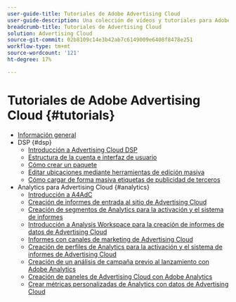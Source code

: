 ```yaml
---
user-guide-title: Tutoriales de Adobe Advertising Cloud
user-guide-description: Una colección de vídeos y tutoriales para Adobe Advertising Cloud.
breadcrumb-title: Tutoriales de Advertising Cloud
solution: Advertising Cloud
source-git-commit: 02b8109c14e3b42ab7c6149009e6408f8478e251
workflow-type: tm+mt
source-wordcount: '121'
ht-degree: 17%

---
```



# Tutoriales de Adobe Advertising Cloud {#tutorials}

+ [Información general](overview.md)
+ DSP {#dsp}
   + [Introducción a Advertising Cloud DSP](/help/dsp/intro.md)
   + [Estructura de la cuenta e interfaz de usuario](/help/dsp/ui.md)
   + [Cómo crear un paquete](/help/dsp/package-create.md)
   + [Editar ubicaciones mediante herramientas de edición masiva](/help/dsp/bulk-edit-placement-tools.md)
   + [Cómo cargar de forma masiva etiquetas de publicidad de terceros](/help/dsp/bulk-upload-third-party-ad-tags.md)
+ Analytics para Advertising Cloud {#analytics}
   + [Introducción a A4AdC](/help/integrations/analytics/intro-a4adc.md)
   + [Creación de informes de entrada al sitio de Advertising Cloud](/help/integrations/analytics/analytics-site-entry-a4adc.md)
   + [Creación de segmentos de Analytics para la activación y el sistema de informes](/help/integrations/analytics/analytics-segments-a4adc.md)
   + [Introducción a Analysis Workspace para la creación de informes de datos de Advertising Cloud](/help/integrations/analytics/analytics-analysis-workspace-a4adc.md)
   + [Informes con canales de marketing de Advertising Cloud](/help/integrations/analytics/analytics-reporting-a4adc.md)
   + [Creación de perfiles de Analytics para la activación y el sistema de informes de Advertising Cloud](/help/integrations/analytics/analytics-profiles-a4adc.md)
   + [Creación de un análisis de campaña previo al lanzamiento con Adobe Analytics](/help/integrations/analytics/analytics-pre-launch-a4adc.md)
   + [Creación de paneles de Advertising Cloud con Adobe Analytics](/help/integrations/analytics/analytics-dashboards-a4adc.md)
   + [Crear métricas personalizadas de Analytics con datos de Advertising Cloud](/help/integrations/analytics/analytics-custom-metrics-a4adc.md)

<!-- Add to DSP chapter once the videos are complete:
  + [How to Create a Placement](/help/dsp/placement-create.md)
  + [Placement Targeting Capabilities](/help/dsp/placement-targeting.md)
  + [Audience Libraries and Applying Behavioral Targeting](/help/dsp/audience-libraries.md)
-->

<!-- If I move the "Analytics for Advertising Cloud chapter into a larger Integrations chapter, then I'll need to set up redirects by copying a CSV file into this repo and populating it for those legacy file names. -->